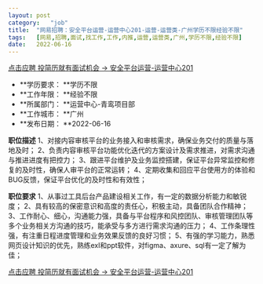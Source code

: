 ```yaml
---
layout:	post
category:	"job"
title:	"网易招聘：安全平台运营-运营中心201-运营-运营类-广州学历不限经验不限"
tags:	[网易,招聘,面试,找工作,工作,内推,运营,运营类,广州,学历不限,经验不限]
date:	2022-06-16
---
```


[点击应聘 投简历就有面试机会 -> 安全平台运营-运营中心201](http://mobile.bole.netease.com/bole/boleDetail?id=40251&employeeId=346f03c3cda5f04c&key=all)



- **学历要求： **学历不限
- **工作年限： **经验不限
- **所属部门： **运营中心-青鸾项目部
- **工作城市： **广州
- **发布日期： **2022-06-16



**职位描述**
1、对接内容审核平台的业务接入和审核需求，确保业务交付的质量与落地及时；
2、负责内容审核平台功能优化迭代的方案设计及需求推进，对需求沟通与推进进度有把控力；
3、跟进平台维护及业务监控搭建，保证平台异常监控和修复的及时性，确保人审平台的正常运转；
4、定期收集和回应平台使用方的体验和BUG反馈，保证平台优化的及时性和有效性；



**职位要求**
1、从事过工具后台产品建设相关工作，有一定的数据分析能力和敏锐度；
2、具有较高的保密意识和高度的责任心，积极主动，具备团队合作精神；
3、工作耐心、细心，沟通能力强，具备与平台程序和风控团队、审核管理团队等多个业务相关方沟通的技巧，能承受与多方进行需求沟通的压力；
4、工作条理性强，有注重日程进度管理和业务效果反馈的良好习惯；
5、有强的学习能力，熟悉网页设计知识的优先，熟练exl和ppt软件，对figma、axure、sql有一定了解为佳；



[点击应聘 投简历就有面试机会 -> 安全平台运营-运营中心201](http://mobile.bole.netease.com/bole/boleDetail?id=40251&employeeId=346f03c3cda5f04c&key=all)